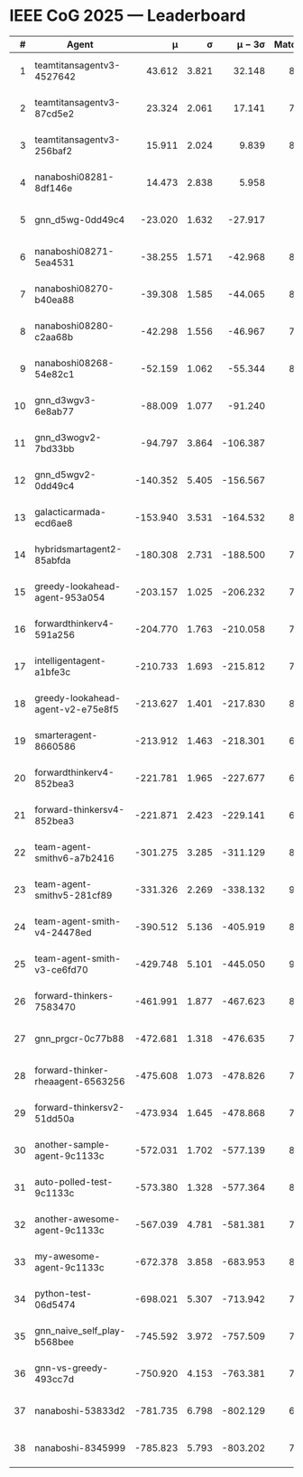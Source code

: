 # IEEE CoG 2025 — Leaderboard

| # | Agent | μ | σ | μ − 3σ | Matches | Updated |
|---:|---|---:|---:|---:|---:|---|
| 1 | teamtitansagentv3-4527642 | 43.612 | 3.821 | 32.148 | 8716 | 2025-08-30 21:54 |
| 2 | teamtitansagentv3-87cd5e2 | 23.324 | 2.061 | 17.141 | 7938 | 2025-08-30 21:54 |
| 3 | teamtitansagentv3-256baf2 | 15.911 | 2.024 | 9.839 | 8454 | 2025-08-30 21:54 |
| 4 | nanaboshi08281-8df146e | 14.473 | 2.838 | 5.958 | 356 | 2025-08-30 21:54 |
| 5 | gnn_d5wg-0dd49c4 | -23.020 | 1.632 | -27.917 | 180 | 2025-08-30 21:54 |
| 6 | nanaboshi08271-5ea4531 | -38.255 | 1.571 | -42.968 | 8518 | 2025-08-30 21:54 |
| 7 | nanaboshi08270-b40ea88 | -39.308 | 1.585 | -44.065 | 8620 | 2025-08-30 21:54 |
| 8 | nanaboshi08280-c2aa68b | -42.298 | 1.556 | -46.967 | 7938 | 2025-08-30 21:54 |
| 9 | nanaboshi08268-54e82c1 | -52.159 | 1.062 | -55.344 | 8260 | 2025-08-30 21:54 |
| 10 | gnn_d3wgv3-6e8ab77 | -88.009 | 1.077 | -91.240 | 238 | 2025-08-30 21:54 |
| 11 | gnn_d3wogv2-7bd33bb | -94.797 | 3.864 | -106.387 | 350 | 2025-08-30 21:54 |
| 12 | gnn_d5wgv2-0dd49c4 | -140.352 | 5.405 | -156.567 | 286 | 2025-08-30 21:54 |
| 13 | galacticarmada-ecd6ae8 | -153.940 | 3.531 | -164.532 | 8060 | 2025-08-30 21:54 |
| 14 | hybridsmartagent2-85abfda | -180.308 | 2.731 | -188.500 | 7293 | 2025-08-30 21:54 |
| 15 | greedy-lookahead-agent-953a054 | -203.157 | 1.025 | -206.232 | 7624 | 2025-08-30 21:54 |
| 16 | forwardthinkerv4-591a256 | -204.770 | 1.763 | -210.058 | 7059 | 2025-08-30 21:54 |
| 17 | intelligentagent-a1bfe3c | -210.733 | 1.693 | -215.812 | 7053 | 2025-08-30 21:54 |
| 18 | greedy-lookahead-agent-v2-e75e8f5 | -213.627 | 1.401 | -217.830 | 8556 | 2025-08-30 21:54 |
| 19 | smarteragent-8660586 | -213.912 | 1.463 | -218.301 | 6953 | 2025-08-30 21:54 |
| 20 | forwardthinkerv4-852bea3 | -221.781 | 1.965 | -227.677 | 6977 | 2025-08-30 21:54 |
| 21 | forward-thinkersv4-852bea3 | -221.871 | 2.423 | -229.141 | 6711 | 2025-08-30 21:54 |
| 22 | team-agent-smithv6-a7b2416 | -301.275 | 3.285 | -311.129 | 8740 | 2025-08-30 21:54 |
| 23 | team-agent-smithv5-281cf89 | -331.326 | 2.269 | -338.132 | 9020 | 2025-08-30 21:54 |
| 24 | team-agent-smith-v4-24478ed | -390.512 | 5.136 | -405.919 | 8078 | 2025-08-30 21:54 |
| 25 | team-agent-smith-v3-ce6fd70 | -429.748 | 5.101 | -445.050 | 9458 | 2025-08-30 21:54 |
| 26 | forward-thinkers-7583470 | -461.991 | 1.877 | -467.623 | 8160 | 2025-08-30 21:54 |
| 27 | gnn_prgcr-0c77b88 | -472.681 | 1.318 | -476.635 | 7750 | 2025-08-30 21:54 |
| 28 | forward-thinker-rheaagent-6563256 | -475.608 | 1.073 | -478.826 | 7402 | 2025-08-30 21:54 |
| 29 | forward-thinkersv2-51dd50a | -473.934 | 1.645 | -478.868 | 7570 | 2025-08-30 21:54 |
| 30 | another-sample-agent-9c1133c | -572.031 | 1.702 | -577.139 | 8720 | 2025-08-30 21:54 |
| 31 | auto-polled-test-9c1133c | -573.380 | 1.328 | -577.364 | 8400 | 2025-08-30 21:54 |
| 32 | another-awesome-agent-9c1133c | -567.039 | 4.781 | -581.381 | 7960 | 2025-08-30 21:54 |
| 33 | my-awesome-agent-9c1133c | -672.378 | 3.858 | -683.953 | 8360 | 2025-08-30 21:54 |
| 34 | python-test-06d5474 | -698.021 | 5.307 | -713.942 | 7180 | 2025-08-30 21:54 |
| 35 | gnn_naive_self_play-b568bee | -745.592 | 3.972 | -757.509 | 7180 | 2025-08-30 21:54 |
| 36 | gnn-vs-greedy-493cc7d | -750.920 | 4.153 | -763.381 | 7240 | 2025-08-30 21:54 |
| 37 | nanaboshi-53833d2 | -781.735 | 6.798 | -802.129 | 6340 | 2025-08-30 21:54 |
| 38 | nanaboshi-8345999 | -785.823 | 5.793 | -803.202 | 7330 | 2025-08-30 21:54 |
